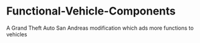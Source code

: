 # Functional-Vehicle-Components
A Grand Theft Auto San Andreas modification which ads more functions to vehicles
